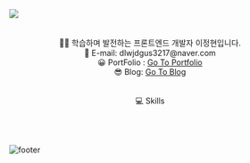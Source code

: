 <img src="https://capsule-render.vercel.app/api?type=wave&color=A3DCBE&height=300&section=header&text=Lee's%20GitHub&fontSize=90&" />



<br>
<br>
<br>

<div align=center>	
✋🏻 학습하며 발전하는 프론트엔드 개발자 이정현입니다.
<br>
📩 E-mail: dlwjdgus3217@naver.com
<br>
😀 PortFolio : <a href="https://leejeonghyunz.github.io/portfolio/">Go To Portfolio</a>
  <br>
😎 Blog:  <a href="https://velog.io/@dlwjdgus3217/posts">Go To Blog</a>
<br>
<br>
<br>
💻 Skills
</div>

<br>
<br>
<br>



![footer](https://capsule-render.vercel.app/api?section=footer&color=A3DCBE)
